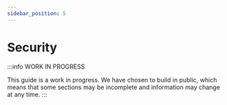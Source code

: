 ```yaml
---
sidebar_position: 5
---
```


# Security

:::info WORK IN PROGRESS

This guide is a work in progress. We have chosen to build in public, which means that some sections may be incomplete and information may change at any time.
:::
